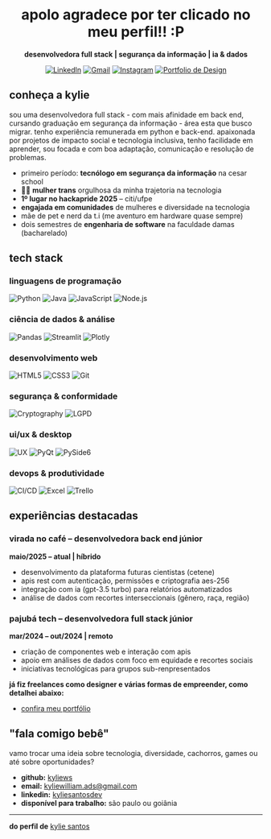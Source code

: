 <div align="center">

# apolo agradece por ter clicado no meu perfil!! :P

**desenvolvedora full stack | segurança da informação |  ia & dados**

[![LinkedIn](https://img.shields.io/badge/LinkedIn-0077B5?style=for-the-badge&logo=linkedin&logoColor=white)](https://www.linkedin.com/in/kyliesantosdev/)
[![Gmail](https://img.shields.io/badge/Gmail-D14836?style=for-the-badge&logo=gmail&logoColor=white)](mailto:kyliewilliam.ads@gmail.com)
[![Instagram](https://img.shields.io/badge/Instagram-E4405F?style=for-the-badge&logo=instagram&logoColor=white)](https://instagram.com/kyliecyan_)
[![Portfolio de Design](https://img.shields.io/badge/Portfolio_de_Design-FF713E?style=for-the-badge&logo=adobe-creative-cloud&logoColor=white)](https://robowatzapp.my.canva.site/kylie-portfolio)

</div>

##  conheça a kylie

sou uma desenvolvedora full stack - com mais afinidade em back end, cursando graduação em segurança da informação - área esta que busco migrar. tenho experiência remunerada em python e back-end. apaixonada por projetos de impacto social e tecnologia inclusiva, tenho facilidade em aprender, sou focada e com boa adaptação, comunicação e resolução de problemas.

-  primeiro período: **tecnólogo em segurança da informação** na cesar school
- 🏳️‍⚧️ **mulher trans** orgulhosa da minha trajetoria na tecnologia
-  **1º lugar no hackapride 2025** – citi/ufpe
- **engajada em comunidades** de mulheres e diversidade na tecnologia
-  mãe de pet e nerd da t.i (me aventuro em hardware quase sempre)
-  dois semestres de **engenharia de software** na faculdade damas (bacharelado)

## tech stack

### linguagens de programação
![Python](https://img.shields.io/badge/Python-3776AB?style=for-the-badge&logo=python&logoColor=white)
![Java](https://img.shields.io/badge/Java-ED8B00?style=for-the-badge&logo=openjdk&logoColor=white)
![JavaScript](https://img.shields.io/badge/JavaScript-F7DF1E?style=for-the-badge&logo=javascript&logoColor=black)
![Node.js](https://img.shields.io/badge/Node.js-43853D?style=for-the-badge&logo=node.js&logoColor=white)

### ciência de dados & análise
![Pandas](https://img.shields.io/badge/Pandas-150458?style=for-the-badge&logo=pandas&logoColor=white)
![Streamlit](https://img.shields.io/badge/Streamlit-FF4B4B?style=for-the-badge&logo=streamlit&logoColor=white)
![Plotly](https://img.shields.io/badge/Plotly-3F4F75?style=for-the-badge&logo=plotly&logoColor=white)

### desenvolvimento web
![HTML5](https://img.shields.io/badge/HTML5-E34F26?style=for-the-badge&logo=html5&logoColor=white)
![CSS3](https://img.shields.io/badge/CSS3-1572B6?style=for-the-badge&logo=css3&logoColor=white)
![Git](https://img.shields.io/badge/Git-F05032?style=for-the-badge&logo=git&logoColor=white)

### segurança & conformidade
![Cryptography](https://img.shields.io/badge/Criptografia-8A2BE2?style=for-the-badge&logo=key&logoColor=white)
![LGPD](https://img.shields.io/badge/LGPD-008000?style=for-the-badge&logo=law&logoColor=white)

### ui/ux & desktop
![UX](https://img.shields.io/badge/UX-FF6F61?style=for-the-badge&logo=adobe-xd&logoColor=white)
![PyQt](https://img.shields.io/badge/PyQt-41CD52?style=for-the-badge&logo=qt&logoColor=white)
![PySide6](https://img.shields.io/badge/PySide6-3480FA?style=for-the-badge&logo=python&logoColor=white)

### devops & produtividade
![CI/CD](https://img.shields.io/badge/CI/CD-2496ED?style=for-the-badge&logo=github-actions&logoColor=white)
![Excel](https://img.shields.io/badge/Excel-217346?style=for-the-badge&logo=microsoft-excel&logoColor=white)
![Trello](https://img.shields.io/badge/Trello-0052CC?style=for-the-badge&logo=trello&logoColor=white)

## experiências destacadas

### **virada no café** – desenvolvedora back end júnior
**maio/2025 – atual | híbrido**
- desenvolvimento da plataforma futuras cientistas (cetene)
- apis rest com autenticação, permissões e criptografia aes-256
- integração com ia (gpt-3.5 turbo) para relatórios automatizados
- análise de dados com recortes interseccionais (gênero, raça, região)

### **pajubá tech** – desenvolvedora full stack júnior
**mar/2024 – out/2024 | remoto**
- criação de componentes web e interação com apis
- apoio em análises de dados com foco em equidade e recortes sociais
- iniciativas tecnológicas para grupos sub-renpresentados


**já fiz freelances como designer e várias formas de empreender, como detalhei abaixo:** 
- [confira meu portfólio](https://robowatzapp.my.canva.site/kylie-portfolio)

## "fala comigo bebê"

vamo trocar uma ideia sobre tecnologia, diversidade, cachorros, games ou até sobre oportunidades?

- **github:** [kyliews](https://github.com/kyliews)
- **email:** kyliewilliam.ads@gmail.com
- **linkedin:** [kyliesantosdev](https://www.linkedin.com/in/kyliesantosdev/)
- **disponível para trabalho:** são paulo ou goiânia

---

 **do perfil de** [kylie santos](https://github.com/kyliews)

